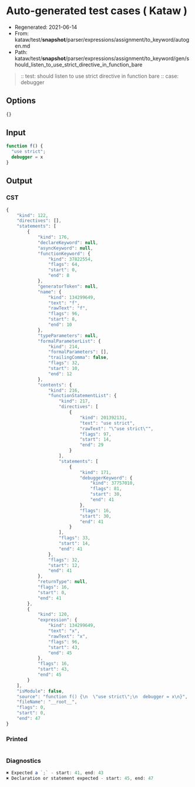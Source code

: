 # Auto-generated test cases ( Kataw )
- Regenerated: 2021-06-14
- From: kataw/test/__snapshot__/parser/expressions/assignment/to_keyword/autogen.md
- Path: kataw/test/__snapshot__/parser/expressions/assignment/to_keyword/gen/should_listen_to_use_strict_directive_in_function_bare
> :: test: should listen to use strict directive in function bare
> :: case: debugger
## Options

`````js
{}
`````
## Input

`````js
function f() {
  "use strict";
  debugger = x
}
`````
## Output

### CST

```javascript
{
    "kind": 122,
    "directives": [],
    "statements": [
        {
            "kind": 176,
            "declareKeyword": null,
            "asyncKeyword": null,
            "functionKeyword": {
                "kind": 37822554,
                "flags": 64,
                "start": 0,
                "end": 8
            },
            "generatorToken": null,
            "name": {
                "kind": 134299649,
                "text": "f",
                "rawText": "f",
                "flags": 96,
                "start": 8,
                "end": 10
            },
            "typeParameters": null,
            "formalParameterList": {
                "kind": 214,
                "formalParameters": [],
                "trailingComma": false,
                "flags": 32,
                "start": 10,
                "end": 12
            },
            "contents": {
                "kind": 216,
                "functionStatementList": {
                    "kind": 217,
                    "directives": [
                        {
                            "kind": 201392131,
                            "text": "use strict",
                            "rawText": "\"use strict\"",
                            "flags": 97,
                            "start": 14,
                            "end": 29
                        }
                    ],
                    "statements": [
                        {
                            "kind": 171,
                            "debuggerKeyword": {
                                "kind": 37757010,
                                "flags": 81,
                                "start": 30,
                                "end": 41
                            },
                            "flags": 16,
                            "start": 30,
                            "end": 41
                        }
                    ],
                    "flags": 33,
                    "start": 14,
                    "end": 41
                },
                "flags": 32,
                "start": 12,
                "end": 41
            },
            "returnType": null,
            "flags": 16,
            "start": 0,
            "end": 41
        },
        {
            "kind": 120,
            "expression": {
                "kind": 134299649,
                "text": "x",
                "rawText": "x",
                "flags": 96,
                "start": 43,
                "end": 45
            },
            "flags": 16,
            "start": 43,
            "end": 45
        }
    ],
    "isModule": false,
    "source": "function f() {\n  \"use strict\";\n  debugger = x\n}",
    "fileName": "__root__",
    "flags": 0,
    "start": 0,
    "end": 47
}
```

### Printed

```javascript

```

### Diagnostics

```javascript
✖ Expected a `;` - start: 41, end: 43
✖ Declaration or statement expected - start: 45, end: 47

```

